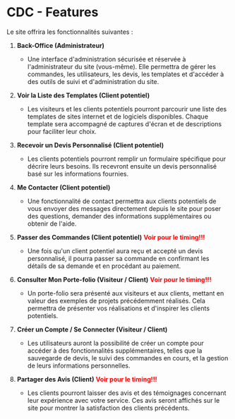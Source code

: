 # CDC - Features

Le site offrira les fonctionnalités suivantes :

1. **Back-Office (Administrateur)**
   
   * Une interface d'administration sécurisée et réservée à l'administrateur du site (vous-même). Elle permettra de gérer les commandes, les utilisateurs, les devis, les templates et d'accéder à des outils de suivi et d'administration du site.

2. **Voir la Liste des Templates (Client potentiel)**
   
   * Les visiteurs et les clients potentiels pourront parcourir une liste des templates de sites internet et de logiciels disponibles. Chaque template sera accompagné de captures d'écran et de descriptions pour faciliter leur choix.

3. **Recevoir un Devis Personnalisé (Client potentiel)**
   
   * Les clients potentiels pourront remplir un formulaire spécifique pour décrire leurs besoins. Ils recevront ensuite un devis personnalisé basé sur les informations fournies.

4. **Me Contacter (Client potentiel)**
   
   * Une fonctionnalité de contact permettra aux clients potentiels de vous envoyer des messages directement depuis le site pour poser des questions, demander des informations supplémentaires ou obtenir de l'aide.

5. **Passer des Commandes (Client potentiel)**     <span style="color: red;">**Voir pour le timing!!!**</span>
   
   * Une fois qu'un client potentiel aura reçu et accepté un devis personnalisé, il pourra passer sa commande en confirmant les détails de sa demande et en procédant au paiement.

6. **Consulter Mon Porte-folio (Visiteur / Client)** <span style="color: red;"> **Voir pour le timing!!!** </span>
   
   * Un porte-folio sera présenté aux visiteurs et aux clients, mettant en valeur des exemples de projets précédemment réalisés. Cela permettra de présenter vos réalisations et d'inspirer les clients potentiels.

7. **Créer un Compte / Se Connecter (Visiteur / Client)**
   
   * Les utilisateurs auront la possibilité de créer un compte pour accéder à des fonctionnalités supplémentaires, telles que la sauvegarde de devis, le suivi des commandes en cours, et la gestion de leurs informations personnelles.

8. **Partager des Avis (Client)**   <span style="color: red;"> **Voir pour le timing!!!** </span>
   
   * Les clients pourront laisser des avis et des témoignages concernant leur expérience avec votre service. Ces avis seront affichés sur le site pour montrer la satisfaction des clients précédents.

